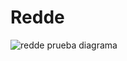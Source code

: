 # Redde

![redde prueba diagrama](https://github.com/user-attachments/assets/80f9c22b-6915-4699-952c-7228411cdec7)
